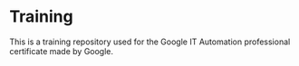 # Training
This is a training repository used for the Google IT Automation professional certificate made by Google.
